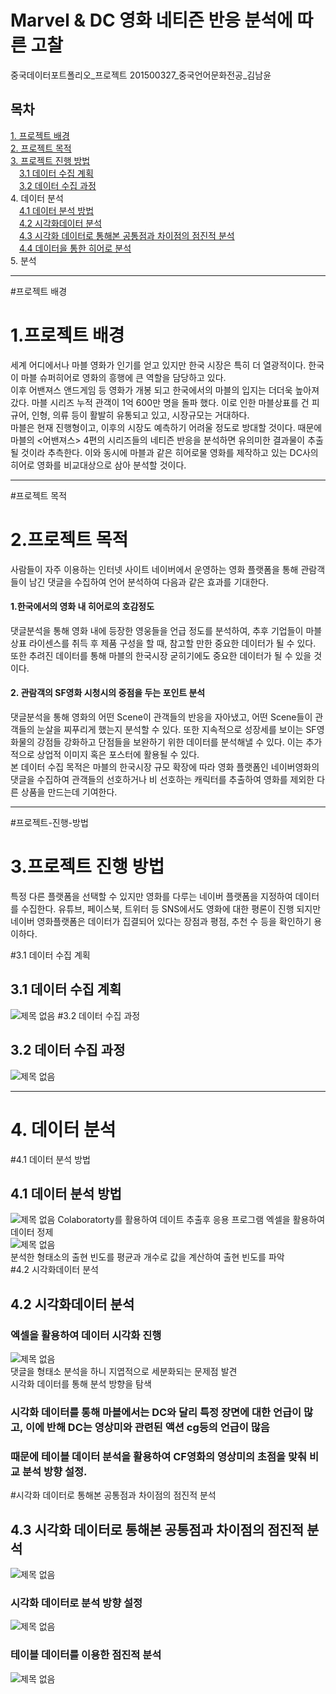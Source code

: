 # Marvel & DC 영화 네티즌 반응 분석에 따른 고찰	
중국데이터포트폴리오_프로젝트	
201500327_중국언어문화전공_김남윤

## 목차
[1. 프로젝트 배경](#프로젝트-배경)  
[2. 프로젝트 목적](#프로젝트-목적)  
[3. 프로젝트 진행 방법](#프로젝트-진행-방법)   
　[3.1 데이터 수집 계획](#데이터-수집-계획)  
　[3.2 데이터 수집 과정](#데이터-수집-과정)  
4. 데이터 분석  
　[4.1 데이터 분석 방법](#데이터-분석-방법)  
　[4.2 시각화데이터 분석](#시각화데이터-분석)    
　[4.3 시각화 데이터로 통해본 공통점과 차이점의 점진적 분석](#시각화-데이터로-통해본-공통점과-차이점의-점진적-분석)    
　[4.4  데이터을 통한 히어로 분석](#4.4.1)  
5. 분석 
 ___  
 
#프로젝트 배경  

# 1.프로젝트 배경 
세계 어디에서나 마블 영화가 인기를 얻고 있지만 한국 시장은 특히 더 열광적이다. 한국이 마블 슈퍼히어로 영화의 흥행에 큰 역할을 담당하고 있다.  
이후 어밴져스 앤드게임 등 영화가 개봉 되고 한국에서의 마블의 입지는 더더욱 높아져 갔다. 마블 시리즈 누적 관객이 1억 600만 명을 돌파 했다. 이로 인한 마블상표를 건 피규어, 인형, 의류 등이 활발히 유통되고 있고, 시장규모는 거대하다.   
마블은 현재 진행형이고, 이후의 시장도 예측하기 어려울 정도로 방대할 것이다. 때문에 마블의 <어밴져스> 4편의 시리즈들의 네티즌 반응을 분석하면 유의미한 결과물이 추출될 것이라 추측한다. 이와 동시에 마블과 같은 히어로물 영화를 제작하고 있는 DC사의 히어로 영화를 비교대상으로 삼아 분석할 것이다.
___  

#프로젝트 목적  

# 2.프로젝트 목적
사람들이 자주 이용하는 인터넷 사이트 네이버에서 운영하는 영화 플랫폼을 통해 관람객들이 남긴 댓글을 수집하여 언어 분석하여 다음과 같은 효과를 기대한다.  
#### 1.한국에서의 영화 내 히어로의 호감정도  
댓글분석을 통해 영화 내에 등장한 영웅들을 언급 정도를 분석하여, 추후 기업들이 마블 상표 라이센스를 취득 후 제품 구성을 할 때, 참고할 만한 중요한 데이터가 될 수 있다. 또한  추려진 데이터를 통해 마블의 한국시장 굳히기에도 중요한 데이터가 될 수 있을 것이다.   
#### 2. 관람객의 SF영화 시청시의 중점을 두는 포인트 분석  
댓글분석을 통해 영화의 어떤 Scene이 관객들의 반응을 자아냈고, 어떤 Scene들이 관객들의 눈살을 찌푸리게 했는지 분석할 수 있다. 또한 지속적으로 성장세를 보이는 SF영화물의 강점들 강화하고 단점들을 보완하기 위한 데이터를 분석해낼 수 있다. 이는 추가적으로 상업적 이미지 혹은 포스터에 활용될 수 있다.  
본 데이터 수집 목적은 마블의 한국시장 규모 확장에 따라 영화 플랫폼인 네이버영화의 댓글을 수집하여 관객들의 선호하거나 비 선호하는 캐릭터를 추출하여 영화를 제외한 다른 상품을 만드는데 기여한다.
___
#프로젝트-진행-방법  

# 3.프로젝트 진행 방법
특정 다른 플랫폼을 선택할 수 있지만 영화를 다루는 네이버 플랫폼을 지정하여 데이터를 수집한다. 유튜브, 페이스북, 트위터 등 SNS에서도 영화에 대한 평론이 진행 되지만 네이버 영화플랫폼은 데이터가 집결되어 있다는 장점과 평점, 추천 수 등을 확인하기 용이하다.
  
#3.1 데이터 수집 계획  

## 3.1 데이터 수집 계획
![제목 없음](https://user-images.githubusercontent.com/74234264/101741532-83654d80-3b0d-11eb-9de8-3399bcf1c1b4.png)
#3.2 데이터 수집 과정  

## 3.2 데이터 수집 과정
![제목 없음](https://user-images.githubusercontent.com/74234264/101748018-5ca81680-3b0f-11eb-92fc-fdfa03a33eda.png)
___
# 4. 데이터 분석  

#4.1 데이터 분석 방법
## 4.1 데이터 분석 방법  
![제목 없음](https://user-images.githubusercontent.com/74234264/101749303-ec9a9000-3b10-11eb-9a24-9cdf676bc558.png)
Colaboratorty를 활용하여 데이트 추출후 응용 프로그램 엑셀을 활용하여 데이터 정제  
![제목 없음](https://user-images.githubusercontent.com/74234264/101749545-3a16fd00-3b11-11eb-8fe3-e07c94042e88.png)  
분석한 형태소의 출현 빈도를 평균과 개수로 값을 계산하여 출현 빈도를 파악  
#4.2 시각화데이터 분석  

## 4.2 시각화데이터 분석
### 엑셀을 활용하여 데이터 시각화 진행
![제목 없음](https://user-images.githubusercontent.com/74234264/101750141-f40e6900-3b11-11eb-8331-17da4cf26112.png)  
댓글을 형태소 분석을 하니 지엽적으로 세분화되는 문제점 발견  
시각화 데이터를 통해 분석 방향을 탐색  
### 시각화 데이터를 통해 마블에서는 DC와 달리 특정 장면에 대한 언급이 많고, 이에 반해 DC는 영상미와 관련된 액션 cg등의 언급이 많음
### 때문에 테이블 데이터 분석을 활용하여 CF영화의 영상미의 초점을 맞춰 비교 분석 방향 설정.  

#시각화 데이터로 통해본 공통점과 차이점의 점진적 분석
## 4.3 시각화 데이터로 통해본 공통점과 차이점의 점진적 분석  
![제목 없음](https://user-images.githubusercontent.com/74234264/101867338-3db48d80-3bbe-11eb-8827-c5cc1c7231d8.png)
<dr>
<dr>
### 시각화 데이터로 분석 방향 설정
![제목 없음](https://user-images.githubusercontent.com/74234264/101752949-6d5b8b00-3b15-11eb-9d79-bd490b78d8de.png)
 <dr>
 <dr>
### 테이블 데이터를 이용한 점진적 분석
![제목 없음](https://user-images.githubusercontent.com/74234264/101867480-984de980-3bbe-11eb-9ac3-f832a48832d5.png)



